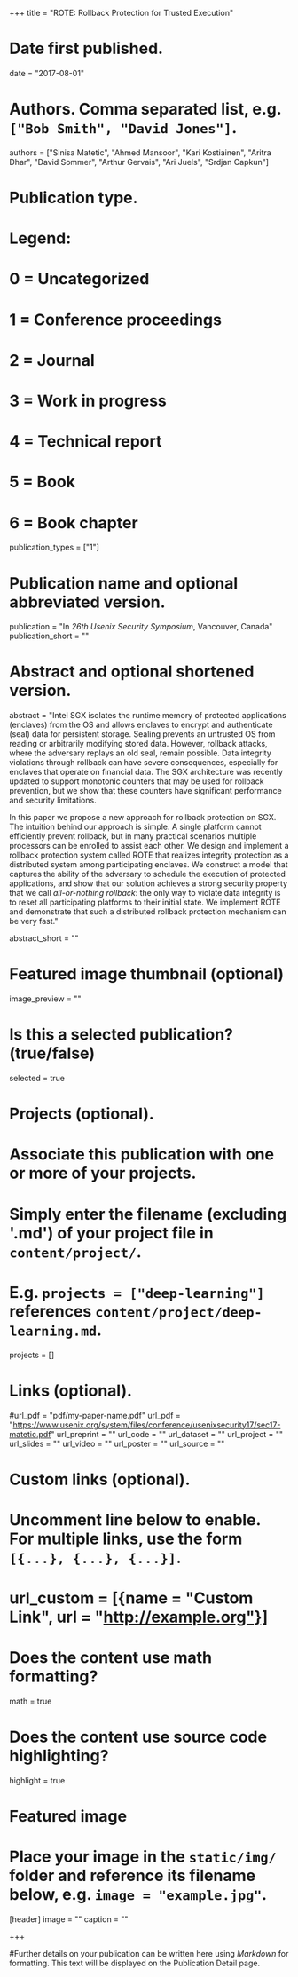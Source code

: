 +++
title = "ROTE: Rollback Protection for Trusted Execution"

# Date first published.
date = "2017-08-01"

# Authors. Comma separated list, e.g. `["Bob Smith", "David Jones"]`.
authors = ["Sinisa Matetic", "Ahmed Mansoor", "Kari Kostiainen",  "Aritra Dhar", "David Sommer", "Arthur Gervais", "Ari Juels", "Srdjan Capkun"]

# Publication type.
# Legend:
# 0 = Uncategorized
# 1 = Conference proceedings
# 2 = Journal
# 3 = Work in progress
# 4 = Technical report
# 5 = Book
# 6 = Book chapter
publication_types = ["1"]

# Publication name and optional abbreviated version.
publication = "In *26th Usenix Security Symposium*, Vancouver, Canada"
publication_short = ""

# Abstract and optional shortened version.
abstract = "Intel SGX isolates the runtime memory of protected applications (enclaves) from the OS and allows enclaves to encrypt and authenticate (seal) data for persistent storage. Sealing prevents an untrusted OS from reading or arbitrarily modifying stored data. However, rollback attacks, where the adversary replays an old seal, remain possible. Data integrity violations through rollback can have severe consequences, especially for enclaves that operate on financial data. The SGX architecture was recently updated to support monotonic counters that may be used for rollback prevention, but we show that these counters have significant performance and security limitations. 

In this paper we propose a new approach for rollback protection on SGX. The intuition behind our approach is simple. A single platform cannot efficiently prevent rollback, but in many practical scenarios multiple processors can be enrolled to assist each other. We design and implement a rollback protection system called ROTE that realizes integrity protection as a distributed system among participating enclaves. We construct a model that captures the ability of the adversary to schedule the execution of protected applications, and show that our solution achieves a strong security property that we call *all-or-nothing rollback*: the only way to violate data integrity is to reset all participating platforms to their initial state. We implement ROTE and demonstrate that such a distributed rollback protection mechanism can be very fast."


abstract_short = ""

# Featured image thumbnail (optional)
image_preview = ""

# Is this a selected publication? (true/false)
selected = true

# Projects (optional).
#   Associate this publication with one or more of your projects.
#   Simply enter the filename (excluding '.md') of your project file in `content/project/`.
#   E.g. `projects = ["deep-learning"]` references `content/project/deep-learning.md`.
projects = []

# Links (optional).
#url_pdf = "pdf/my-paper-name.pdf"
url_pdf = "https://www.usenix.org/system/files/conference/usenixsecurity17/sec17-matetic.pdf"
url_preprint = ""
url_code = ""
url_dataset = ""
url_project = ""
url_slides = ""
url_video = ""
url_poster = ""
url_source = ""

# Custom links (optional).
#   Uncomment line below to enable. For multiple links, use the form `[{...}, {...}, {...}]`.
# url_custom = [{name = "Custom Link", url = "http://example.org"}]

# Does the content use math formatting?
math = true

# Does the content use source code highlighting?
highlight = true

# Featured image
# Place your image in the `static/img/` folder and reference its filename below, e.g. `image = "example.jpg"`.
[header]
image = ""
caption = ""

+++

#Further details on your publication can be written here using *Markdown* for formatting. This text will be displayed on the Publication Detail page.